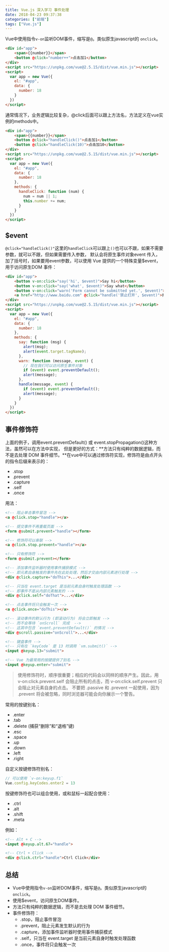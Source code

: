 ```yaml
---
title: Vue.js 深入学习 事件处理
date: 2018-04-23 09:37:38
categories: ["前端"]
tags: ["Vue.js"]
---
```


Vue中使用指令`v-on`监听DOM事件，缩写是`@`。类似原生javascript的 `onclick`。

<!-- more -->

```html
<div id="app">
    <span>{{number}}</span>
    <button @click="number++">点击加1</button>
</div>
<script src="https://unpkg.com/vue@2.5.15/dist/vue.min.js"></script>
<script>
  var app = new Vue({
    el: "#app",
    data: {
      number: 18
    }
  })
</script>
```

通常情况下，业务逻辑比较复杂，@click后面可以跟上方法名，方法定义在vue实例的methods中。
```html
<div id="app">
    <span>{{number}}</span>
    <button @click="handleClick()">点击加1</button>
    <button @click="handleClick(10)">点击加10</button>
</div>
<script src="https://unpkg.com/vue@2.5.15/dist/vue.min.js"></script>
<script>
  var app = new Vue({
    el: "#app",
    data: {
      number: 18
    },
    methods: {
      handleClick: function (num) {
        num = num || 1;
        this.number += num;
      }
    }
  })
</script>
```

## $event
`@click="handleClick()"`这里的`handleClick`可以跟上`()`也可以不跟，如果不需要参数，就可以不跟，但如果需要传入参数，
默认会将原生事件对象event 传入，加了括号时，如果要用event参数，可以使用 Vue 提供的一个特殊变量$event，用于访问原生DOM 事件：
``` html
<div id="app">
    <button v-on:click="say('hi', $event)">Say hi</button>
    <button v-on:click="say('what', $event)">Say what</button>
    <button v-on:click="warn('Form cannot be submitted yet.', $event)">Submit</button>
    <a href="http://www.baidu.com" @click="handle('禁止打开', $event)">打开链接</a>
</div>
<script src="https://unpkg.com/vue@2.5.15/dist/vue.min.js"></script>
<script>
  var app = new Vue({
    el: "#app",
    data: {
      number: 18
    },
    methods: {
      say: function (msg) {
        alert(msg);
        alert(event.target.tagName);
      },
      warn: function (message, event) {
        // 现在我们可以访问原生事件对象
        if (event) event.preventDefault();
        alert(message);
      },
      handle(message, event) {
        if (event) event.preventDefault();
        alert(message);
      }
    }
  })
</script>
```

## 事件修饰符
上面的例子，调用event.preventDefault() 或 event.stopPropagation()这种方法，虽然可以在方法中实现，
但是更好的方式：**方法只有纯粹的数据逻辑，而不是去处理 DOM 事件细节。**在vue中可以通过修饰符实现，修饰符是由点开头的指令后缀来表示的：

- .stop
- .prevent
- .capture
- .self
- .once

用法：

```html
<!-- 阻止单击事件冒泡 -->
<a @click.stop="handle"></a>

<!-- 提交事件不再重载页面 -->
<form @submit.prevent="handle"></form>

<!-- 修饰符可以串联 -->
<a @click.stop.prevent="handle"></a>

<!-- 只有修饰符 -->
<form @submit.prevent></form>

<!-- 添加事件监听器时使用事件捕获模式 -->
<!-- 即元素自身触发的事件先在此处处理，然后才交由内部元素进行处理 -->
<div @click.capture="doThis">...</div>

<!-- 只当在 event.target 是当前元素自身时触发处理函数 -->
<!-- 即事件不是从内部元素触发的 -->
<div @click.self="doThat">...</div>

<!-- 点击事件将只会触发一次 -->
<a @click.once="doThis"></a>

<!-- 滚动事件的默认行为 (即滚动行为) 将会立即触发 -->
<!-- 而不会等待 `onScroll` 完成  -->
<!-- 这其中包含 `event.preventDefault()` 的情况 -->
<div @scroll.passive="onScroll">...</div>

<!-- 键盘事件 -->
<!-- 只有在 `keyCode` 是 13 时调用 `vm.submit()` -->
<input @keyup.13="submit">

<!-- Vue 为最常用的按键提供了别名 -->
<input @keyup.enter="submit">
```

>使用修饰符时，顺序很重要；相应的代码会以同样的顺序产生。因此，用 v-on:click.prevent.self 会阻止所有的点击，而 v-on:click.self.prevent 只会阻止对元素自身的点击。
>不要把 .passive 和 .prevent 一起使用，因为 .prevent 将会被忽略，同时浏览器可能会向你展示一个警告。

常用的按键别名：
- .enter
- .tab
- .delete (捕获“删除”和“退格”键)
- .esc
- .space
- .up
- .down
- .left
- .right

自定义按键修饰符别名：
```javascript
// 可以使用 `v-on:keyup.f1`
Vue.config.keyCodes.enter2 = 13
```

按键修饰符也可以组合使用，或和鼠标一起配合使用：

- .ctrl
- .alt
- .shift
- .meta

例如：
```html
<!-- Alt + C -->
<input @keyup.alt.67="handle">

<!-- Ctrl + Click -->
<div @click.ctrl="handle">Ctrl Click</div>
```

## 总结
- Vue中使用指令`v-on`监听DOM事件，缩写是`@`。类似原生javascript的 `onclick`。
- 使用$event，访问原生DOM事件。
- 方法只有纯粹的数据逻辑，而不是去处理 DOM 事件细节。
- 事件修饰符：
    - .stop，阻止事件冒泡
    - .prevent，阻止元素发生默认的行为
    - .capture，添加事件监听器时使用事件捕获模式
    - .self，只当在 event.target 是当前元素自身时触发处理函数
    - .once，事件将只会触发一次